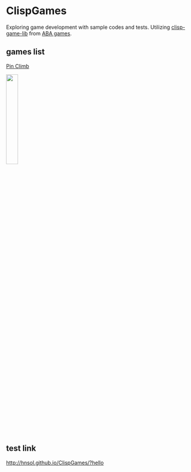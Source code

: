 # ClispGames

Exploring game development with sample codes and tests. Utilizing [clisp-game-lib](https://github.com/abagames/crisp-game-lib) from [ABA games](http://www.asahi-net.or.jp/~cs8k-cyu/).


## games list

[Pin Climb](http://hnsol.github.io/ClispGames/?pinclimb)

<a href="http://hnsol.github.io/ClispGames/?pinclimb"><img src="https://cdn-ak.f.st-hatena.com/images/fotolife/m/masatora_bd5/20230930/20230930091433.png" width="25%" loading="lazy"></a>


## test link

http://hnsol.github.io/ClispGames/?hello

